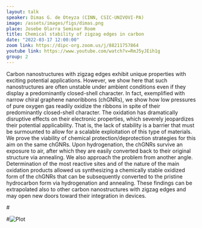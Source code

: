 ```yaml
---
layout: talk
speaker: Dimas G. de Oteyza (CINN, CSIC-UNIVOVI-PA)
image: /assets/images/figs/dimas.png
place: Josebe Olarra Seminar Room
title: Chemical stability of zigzag edges in carbon
date: "2022-03-17 12:00:00"
zoom link: https://dipc-org.zoom.us/j/88211757864
youtube link: https://www.youtube.com/watch?v=RmJ5yJEih1g
group: 2
---
```


Carbon nanostructures with zigzag edges exhibit unique properties with exciting potential applications. However, we show here that such nanostructures are often unstable under ambient conditions even if they display a predominantly closed-shell character. In fact, exemplified with narrow chiral graphene nanoribbons (chGNRs), we show how low pressures of pure oxygen gas readily oxidize the ribbons in spite of their predominantly closed-shell character. The oxidation has dramatically disruptive effects on their electronic properties, which severely jeopardizes their potential applicability. That is, the lack of stability is a barrier that must be surmounted to allow for a scalable exploitation of this type of materials. We prove the viability of chemical protection/deprotection strategies for this aim on the same chGNRs. Upon hydrogenation, the chGNRs survive an exposure to air, after which they are easily converted back to their original structure via annealing. We also approach the problem from another angle. Determination of the most reactive sites and of the nature of the main oxidation products allowed us synthesizing a chemically stable oxidized form of the chGNRs that can be subsequently converted to the pristine hydrocarbon form via hydrogenation and annealing. These findings can be extrapolated also to other carbon nanostructures with zigzag edges and may open new doors toward their integration in devices.


#<!--more-->

#![Plot](https://upload.wikimedia.org/wikipedia/commons/9/9f/Integral_example.svg)

